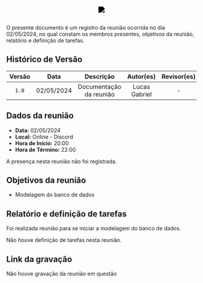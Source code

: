 <br/>
<div style="display: flex; flex-direction: column; justify-content: center; align-items:center;">
    <img src="https://dansousamelo.github.io/RQ_ISP/assets/backlog/BACKLOG-ICON.png" style="filter: brightness(0%);" />
</div>

<br/>
<p align="flex-direction: column; justify">
O presente documento é um registro da reunião ocorrida no dia 02/05/2024, no qual constam os membros presentes, objetivos da reunião, relatório e definição de tarefas.</p>

## Histórico de Versão

| Versão |    Data    |        Descrição        |   Autor(es)   | Revisor(es) |
| :----: | :--------: | :---------------------: | :-----------: | :---------: |
| `1.0`  | 02/05/2024 | Documentação da reunião | Lucas Gabriel |      -      |

## Dados da reunião

- **Data:** 02/05/2024
- **Local:** Online - Discord
- **Hora de Início:** 20:00
- **Hora de Término:** 22:00

A presença nesta reunião não foi registrada.

## Objetivos da reunião

- Modelagem do banco de dados

## Relatório e definição de tarefas

Foi realizada reunião para se iniciar a modelagem do banco de dados. 

Não houve definição de tarefas nesta reunião.

## Link da gravação

Não houve gravação da reunião em questão